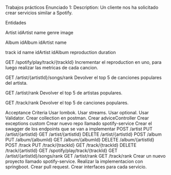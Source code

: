 Trabajos prácticos
Enunciado 1:
Description:
Un cliente nos ha solicitado crear servicios similar a Spotify.

Entidades

Artist
idArtist
name
genre
image

Album
idAlbum
idArtist
name

track
id
name
idArtist
idAlbum
reproduction
duration

GET /spotify/play/track/{trackId}
Incrementar el reproduction en uno, para luego realizar las metricas de cada cancion.

GET /artist/{artistId}/songs/rank
Devolver el top 5 de canciones populares del artista.

GET /artist/rank
Devolver el top 5 de artistas populares.

GET /track/rank
Devolver el top 5 de canciones populares.

Acceptance Criteria
Usar lombok.
Usar streams.
Usar optional.
Usar Validator.
Crear collection en postman.
Crear adviceController
Crear exceptions custom
Crear nuevo repo llamado spotify-service
Crear el swagger de los endpoints que se van a implementar
POST /artist
PUT /artist/{artistId}
GET /artist/{artistId}
DELETE /artist/{artistId}
POST /album
PUT /album/{albumId}
GET /album/{albumId}
DELETE /album/{artistId}
POST /track
PUT /track/{trackId}
GET /track/{trackId}
DELETE /track/{artistId}
GET /spotify/play/track/{trackId}
GET /artist/{artistId}/songs/rank
GET /artist/rank
GET /track/rank
Crear un nuevo proyecto llamado spotify-service.
Realizar la implementacion con springboot.
Crear pull request.
Crear interfaces para cada servicio.

